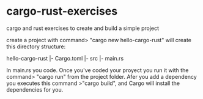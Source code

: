 # cargo-rust-exercises
cargo and rust exercises to create and build a simple project

create a project with command> "cargo new hello-cargo-rust" 
will create this directory structure:

hello-cargo-rust
|- Cargo.toml
|- src
  |- main.rs
  
In main.rs you code. 
Once you've coded your proyect you run it with the command> "cargo run" 
from the project folder.
Afer you add a dependency you executes this command >"cargo build",
and Cargo will install the dependencies for you.
